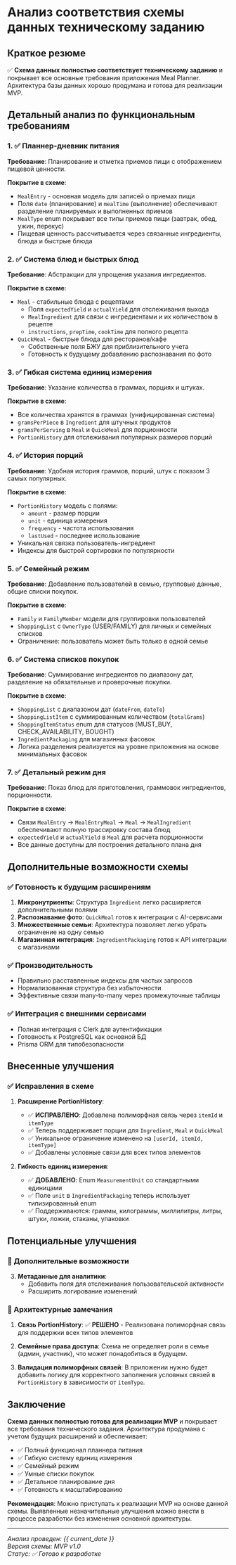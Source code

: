 # Анализ соответствия схемы данных техническому заданию

## Краткое резюме

✅ **Схема данных полностью соответствует техническому заданию** и покрывает все основные требования приложения Meal Planner. Архитектура базы данных хорошо продумана и готова для реализации MVP.

## Детальный анализ по функциональным требованиям

### 1. ✅ Планнер-дневник питания

**Требование**: Планирование и отметка приемов пищи с отображением пищевой ценности.

**Покрытие в схеме**:
- `MealEntry` - основная модель для записей о приемах пищи
- Поля `date` (планирование) и `mealTime` (выполнение) обеспечивают разделение планируемых и выполненных приемов
- `MealType` enum покрывает все типы приемов пищи (завтрак, обед, ужин, перекус)
- Пищевая ценность рассчитывается через связанные ингредиенты, блюда и быстрые блюда

### 2. ✅ Система блюд и быстрых блюд

**Требование**: Абстракции для упрощения указания ингредиентов.

**Покрытие в схеме**:
- `Meal` - стабильные блюда с рецептами
  - Поля `expectedYield` и `actualYield` для отслеживания выхода
  - `MealIngredient` для связи с ингредиентами и их количеством в рецепте
  - `instructions`, `prepTime`, `cookTime` для полного рецепта
- `QuickMeal` - быстрые блюда для ресторанов/кафе
  - Собственные поля БЖУ для приблизительного учета
  - Готовность к будущему добавлению распознавания по фото

### 3. ✅ Гибкая система единиц измерения

**Требование**: Указание количества в граммах, порциях и штуках.

**Покрытие в схеме**:
- Все количества хранятся в граммах (унифицированная система)
- `gramsPerPiece` в `Ingredient` для штучных продуктов
- `gramsPerServing` в `Meal` и `QuickMeal` для порционности
- `PortionHistory` для отслеживания популярных размеров порций

### 4. ✅ История порций

**Требование**: Удобная история граммов, порций, штук с показом 3 самых популярных.

**Покрытие в схеме**:
- `PortionHistory` модель с полями:
  - `amount` - размер порции
  - `unit` - единица измерения
  - `frequency` - частота использования
  - `lastUsed` - последнее использование
- Уникальная связка пользователь-ингредиент
- Индексы для быстрой сортировки по популярности

### 5. ✅ Семейный режим

**Требование**: Добавление пользователей в семью, групповые данные, общие списки покупок.

**Покрытие в схеме**:
- `Family` и `FamilyMember` модели для группировки пользователей
- `ShoppingList` с `OwnerType` (USER/FAMILY) для личных и семейных списков
- Ограничение: пользователь может быть только в одной семье

### 6. ✅ Система списков покупок

**Требование**: Суммирование ингредиентов по диапазону дат, разделение на обязательные и проверочные покупки.

**Покрытие в схеме**:
- `ShoppingList` с диапазоном дат (`dateFrom`, `dateTo`)
- `ShoppingListItem` с суммированным количеством (`totalGrams`)
- `ShoppingItemStatus` enum для статусов (MUST_BUY, CHECK_AVAILABILITY, BOUGHT)
- `IngredientPackaging` для магазинных фасовок
- Логика разделения реализуется на уровне приложения на основе минимальных фасовок

### 7. ✅ Детальный режим дня

**Требование**: Показ блюд для приготовления, граммовок ингредиентов, порционности.

**Покрытие в схеме**:
- Связи `MealEntry` → `MealEntryMeal` → `Meal` → `MealIngredient` обеспечивают полную трассировку состава блюд
- `expectedYield` и `actualYield` в `Meal` для расчета порционности
- Все данные доступны для построения детального плана дня

## Дополнительные возможности схемы

### ✅ Готовность к будущим расширениям

1. **Микронутриенты**: Структура `Ingredient` легко расширяется дополнительными полями
2. **Распознавание фото**: `QuickMeal` готов к интеграции с AI-сервисами
3. **Множественные семьи**: Архитектура позволяет легко убрать ограничение на одну семью
4. **Магазинная интеграция**: `IngredientPackaging` готов к API интеграции с магазинами

### ✅ Производительность

- Правильно расставленные индексы для частых запросов
- Нормализованная структура без избыточности
- Эффективные связи many-to-many через промежуточные таблицы

### ✅ Интеграция с внешними сервисами

- Полная интеграция с Clerk для аутентификации
- Готовность к PostgreSQL как основной БД
- Prisma ORM для типобезопасности

## Внесенные улучшения

### ✅ Исправления в схеме

1. **Расширение PortionHistory**:
   - ✅ **ИСПРАВЛЕНО**: Добавлена полиморфная связь через `itemId` и `itemType`
   - ✅ Теперь поддерживает порции для `Ingredient`, `Meal` и `QuickMeal`
   - ✅ Уникальное ограничение изменено на `[userId, itemId, itemType]`
   - ✅ Добавлены условные связи для всех типов элементов

2. **Гибкость единиц измерения**:
   - ✅ **ДОБАВЛЕНО**: Enum `MeasurementUnit` со стандартными единицами
   - ✅ Поле `unit` в `IngredientPackaging` теперь использует типизированный enum
   - ✅ Поддерживаются: граммы, килограммы, миллилитры, литры, штуки, ложки, стаканы, упаковки

## Потенциальные улучшения

### 🔄 Дополнительные возможности

3. **Метаданные для аналитики**:
   - Добавить поля для отслеживания пользовательской активности
   - Расширить логирование изменений

### 🎯 Архитектурные замечания

1. **Связь PortionHistory**: ✅ **РЕШЕНО** - Реализована полиморфная связь для поддержки всех типов элементов

2. **Семейные права доступа**: Схема не определяет роли в семье (админ, участник), что может понадобиться в будущем.

3. **Валидация полиморфных связей**: В приложении нужно будет добавить логику для корректного заполнения условных связей в `PortionHistory` в зависимости от `itemType`.

## Заключение

**Схема данных полностью готова для реализации MVP** и покрывает все требования технического задания. Архитектура продумана с учетом будущих расширений и обеспечивает:

- ✅ Полный функционал планнера питания
- ✅ Гибкую систему единиц измерения
- ✅ Семейный режим
- ✅ Умные списки покупок
- ✅ Детальное планирование дня
- ✅ Готовность к масштабированию

**Рекомендация**: Можно приступать к реализации MVP на основе данной схемы. Выявленные незначительные улучшения можно внести в процессе разработки без изменения основной архитектуры.

---

*Анализ проведен: {{ current_date }}*  
*Версия схемы: MVP v1.0*  
*Статус: ✅ Готово к разработке*